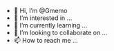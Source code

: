 - 👋 Hi, I’m @Gmemo
- 👀 I’m interested in ...
- 🌱 I’m currently learning ...
- 💞️ I’m looking to collaborate on ...
- 📫 How to reach me ...

<!---
Gmemo/Gmemo is a ✨ special ✨ repository because its `README.md` (this file) appears on your GitHub profile.
You can click the Preview link to take a look at your changes.
--->
